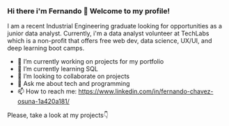 ### Hi there i'm Fernando 👋 Welcome to my profile! 

I am a recent Industrial Engineering graduate looking for opportunities as a junior data analyst. Currently, i'm a data analyst volunteer at TechLabs which is a non-profit that offers free web dev, data science, UX/UI, and deep learning boot camps. 

- 🔭 I’m currently working on projects for my portfolio
- 🌱 I’m currently learning SQL
- 👯 I’m looking to collaborate on projects
- 💬 Ask me about tech and programming
- 📫 How to reach me: https://www.linkedin.com/in/fernando-chavez-osuna-1a420a181/


Please, take a look at my projects👇
<!--
**cholu6768/cholu6768** is a ✨ _special_ ✨ repository because its `README.md` (this file) appears on your GitHub profile.

Here are some ideas to get you started:

- 🔭 I’m currently working on ...
- 🌱 I’m currently learning ...
- 👯 I’m looking to collaborate on ...
- 🤔 I’m looking for help with ...
- 💬 Ask me about ...
- 📫 How to reach me: ...
- 😄 Pronouns: ...
- ⚡ Fun fact: ...
-->
